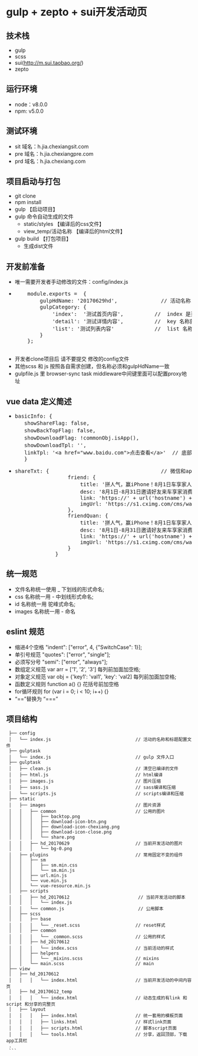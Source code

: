 # gulp + zepto + sui开发活动页

## 技术栈
  * gulp
  * scss
  * sui(http://m.sui.taobao.org/) 
  * zepto

## 运行环境
  * node：v8.0.0
  * npm:  v5.0.0

## 测试环境
  * sit 域名：h.jia.chexiangsit.com
  * pre 域名：h.jia.chexiangpre.com
  * prd 域名：h.jia.chexiang.com

## 项目启动与打包
  * git clone
  * npm install
  * gulp 【启动项目】
  * gulp 命令自动生成的文件
     * static/styles 【编译后的css文件】
     * view_temp/活动名称   【编译后的html文件】
  * gulp build 【打包项目】
     * 生成dist文件

## 开发前准备
  * 唯一需要开发者手动修改的文件：config/index.js
  * <pre>
        module.exports =  {
            gulpHdName: '20170629hd',              // 活动名称
            gulpCategory: {
                'index':  '测试首页内容',          //  index 是页面的名称， 活动标题 是 idnex.html 的title, value是标题
                'detail': '测试详情内容',          //  key 名称就是新建的页面名称  detail => detail.html
                'list': '测试列表内容'             //  list 名称就是新建的页面名称  list => list.html
            }
        };
     </pre> 
  * 开发者clone项目后 请不要提交 修改的config文件 
  * 其他scss 和 js 按照各自需求创建，但名称必须和gulpHdName一致
  * gulpfile.js 里 browser-sync task middleware中间键里面可以配置proxy地址
   
## vue data 定义简述
  *  <pre>basicInfo: {
        showShareFlag: false,                                        // 是否显示分享浮动按钮
        showBackTopFlag: false,                                      // 是否显示返回顶部按钮
        showDownloadFlag: !commonObj.isApp(),                        // 是否显示底部下载
        showDownloadTpl: '',                                         // 底部下载栏的中间文案模板（默认是“下载车享家app，了解更多养车秘诀”）
        linkTpl: '&lt;a href="www.baidu.com"&gt;点击查看&lt;/a&gt;'  // 底部下载文案和跳转路径（默认是立即下载）
        }</pre> 
  * <pre>shareTxt: {                                    // 微信和app分享
                     friend: {
                         title: '拼人气，赢iPhone！8月1日车享家人气挑战即将开赛，这个盛夏的人气之星会是你么？！',
                         desc: '8月1日-8月31日邀请好友来车享家消费，将有机会赢取iPhone6s、iPad mini4、免费保养，戳我查看活动规则。',
                         link: 'https://' + url('hostname') + url('path'),
                         imgUrl: 'https://s1.cximg.com/cms/wap/resource/chexiangjiaM/active/notice/20170717hd/index/share.png?v=1'
                     },
                     friendQuan: {
                         title: '拼人气，赢iPhone！8月1日车享家人气挑战即将开赛，这个盛夏的人气之星会是你么？！',
                         desc: '8月1日-8月31日邀请好友来车享家消费，将有机会赢取iPhone6s、iPad mini4、免费保养，戳我查看活动规则。',
                         link: 'https://' + url('hostname') + url('path'),
                         imgUrl: 'https://s1.cximg.com/cms/wap/resource/chexiangjiaM/active/notice/20170717hd/index/share.png?v=1'
                     }
                 }</pre>    
     
## 统一规范 
  * 文件名称统一使用 _ 下划线的形式命名;
  * css 名称统一用 - 中划线形式命名;
  * id  名称统一用 驼峰式命名;
  * images 名称统一用 - 命名
  
## eslint 规范
  * 缩进4个空格 "indent": ["error", 4, {"SwitchCase": 1}];
  * 单引号规范  "quotes": ["error", "single"];
  * 必须写分号  "semi": ["error", "always"];
  * 数组定义规范 var arr = ['1', '2', '3'] 每列前加面加空格;
  * 对象定义规范 var obj = {'key1': 'val1', 'key': 'val2] 每列前加面加空格;
  * 函数定义规则 function a() {}  花括号前加空格
  * for循环规则  for (var i = 0; i < 10; i++) {}
  * “==”替换为 “===”        
     
## 项目结构
   ```.
    ├── config    
    │   └── index.js                                // 活动的名称和标题配置文件
    ├── gulptask    
    │   └── index.js                                // gulp 文件入口
    ├── gulptask                                         
    │   ├── clean.js                                // 清空已编译的文件
    │   ├── html.js                                 // html编译
    │   ├── images.js                               // 图片压缩
    │   ├── sass.js                                 // sass编译和压缩
    │   └── scripts.js                              // scripts编译和压缩
    ├── static                                          
    │   ├── images                                  // 图片资源
    │   │   ├── common                              // 公用的图片                        
    │   │   │   ├── backtop.png 
    │   │   │   ├── download-icon-btn.png
    │   │   │   ├── download-icon-chexiang.png
    │   │   │   ├── download-icon-close.png
    │   │   │   └── share.png
    │   │   ├── hd_20170629                         // 当前开发活动的图片
    │   │   │   └── bg-0.png
    │   ├── plugins                                 // 常用固定不变的组件
    │   │   ├── sm                                  
    │   │   │   ├── sm.min.css
    │   │   │   └── sm.min.js
    │   │   ├── url.min.js
    │   │   └── vue.min.js
    │   │   └── vue-resource.min.js
    │   ├── scripts                                 
    │   │   ├── hd_20170612                          // 当前开发活动的脚本
    │   │   │   └── index.js                        
    │   │   └── common.js                            // 公用脚本
    │   ├── scss
    │   │   ├── base
    │   │   │   └── _reset.scss                     // reset样式  
    │   │   ├── common                                           
    │   │   │   └── _common.scss                    // 公用的样式
    │   │   ├── hd_20170612                                      
    │   │   │   └── index.scss                      // 当前活动的样式                           
    │   │   ├── helpers                                               
    │   │   │   └── _mixins.scss                    // mixins                      
    │   │   └── main.scss                           // main 
    ├── view
    │   ├── hd_20170612                             
    │   │   │   └── index.html                      // 当前开发活动的中间内容页
    │   ├── hd_20170612_temp                       
    │   │   │   └── index.html                      // 动态生成的有link 和script 和分享的完整页
    │   ├── layout                                  
    │   │   │   ├── index.html                      // 统一套用的模板页面
    │   │   │   ├── links.html                      // 样式link页面  
    │   │   │   ├── scripts.html                    // 脚本script页面
    │   │   │   └── tools.html                      // 分享，返回顶部，下载app工具栏   
    .
    ```

